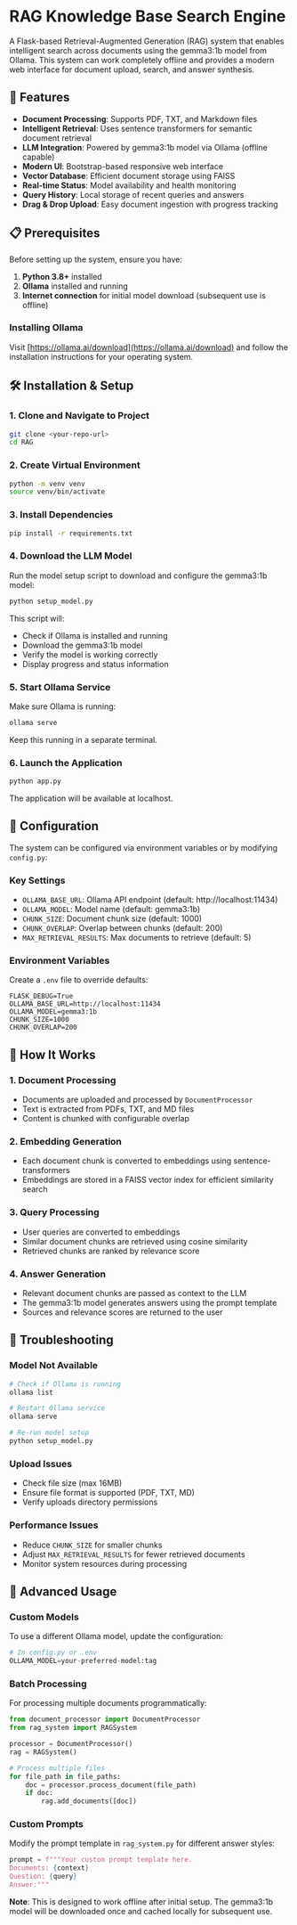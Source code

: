 # RAG Knowledge Base Search Engine

A Flask-based Retrieval-Augmented Generation (RAG) system that enables intelligent search across documents using the gemma3:1b
 model from Ollama. This system can work completely offline and provides a modern web interface for document upload, search, and answer synthesis.

## 🚀 Features

- **Document Processing**: Supports PDF, TXT, and Markdown files
- **Intelligent Retrieval**: Uses sentence transformers for semantic document retrieval
- **LLM Integration**: Powered by gemma3:1b model via Ollama (offline capable)
- **Modern UI**: Bootstrap-based responsive web interface
- **Vector Database**: Efficient document storage using FAISS
- **Real-time Status**: Model availability and health monitoring
- **Query History**: Local storage of recent queries and answers
- **Drag & Drop Upload**: Easy document ingestion with progress tracking

## 📋 Prerequisites

Before setting up the system, ensure you have:

1. **Python 3.8+** installed
2. **Ollama** installed and running
3. **Internet connection** for initial model download (subsequent use is offline)

### Installing Ollama

Visit [https://ollama.ai/download](https://ollama.ai/download) and follow the installation instructions for your operating system.

## 🛠️ Installation & Setup

### 1. Clone and Navigate to Project

```bash
git clone <your-repo-url>
cd RAG
```

### 2. Create Virtual Environment

```bash
python -m venv venv
source venv/bin/activate 
```

### 3. Install Dependencies

```bash
pip install -r requirements.txt
```

### 4. Download the LLM Model

Run the model setup script to download and configure the gemma3:1b model:

```bash
python setup_model.py
```

This script will:
- Check if Ollama is installed and running
- Download the gemma3:1b model
- Verify the model is working correctly
- Display progress and status information

### 5. Start Ollama Service

Make sure Ollama is running:

```bash
ollama serve
```

Keep this running in a separate terminal.

### 6. Launch the Application

```bash
python app.py
```

The application will be available at localhost.



## 🔧 Configuration

The system can be configured via environment variables or by modifying `config.py`:

### Key Settings

- `OLLAMA_BASE_URL`: Ollama API endpoint (default: http://localhost:11434)
- `OLLAMA_MODEL`: Model name (default: gemma3:1b)
- `CHUNK_SIZE`: Document chunk size (default: 1000)
- `CHUNK_OVERLAP`: Overlap between chunks (default: 200)
- `MAX_RETRIEVAL_RESULTS`: Max documents to retrieve (default: 5)

### Environment Variables

Create a `.env` file to override defaults:

```env
FLASK_DEBUG=True
OLLAMA_BASE_URL=http://localhost:11434
OLLAMA_MODEL=gemma3:1b
CHUNK_SIZE=1000
CHUNK_OVERLAP=200
```





## 🧠 How It Works

### 1. Document Processing
- Documents are uploaded and processed by `DocumentProcessor`
- Text is extracted from PDFs, TXT, and MD files
- Content is chunked with configurable overlap

### 2. Embedding Generation
- Each document chunk is converted to embeddings using sentence-transformers
- Embeddings are stored in a FAISS vector index for efficient similarity search

### 3. Query Processing
- User queries are converted to embeddings
- Similar document chunks are retrieved using cosine similarity
- Retrieved chunks are ranked by relevance score

### 4. Answer Generation
- Relevant document chunks are passed as context to the LLM
- The gemma3:1b model generates answers using the prompt template
- Sources and relevance scores are returned to the user

## 🔧 Troubleshooting

### Model Not Available
```bash
# Check if Ollama is running
ollama list

# Restart Ollama service
ollama serve

# Re-run model setup
python setup_model.py
```

### Upload Issues
- Check file size (max 16MB)
- Ensure file format is supported (PDF, TXT, MD)
- Verify uploads directory permissions

### Performance Issues
- Reduce `CHUNK_SIZE` for smaller chunks
- Adjust `MAX_RETRIEVAL_RESULTS` for fewer retrieved documents
- Monitor system resources during processing

## 🚀 Advanced Usage

### Custom Models
To use a different Ollama model, update the configuration:

```python
# In config.py or .env
OLLAMA_MODEL=your-preferred-model:tag
```

### Batch Processing
For processing multiple documents programmatically:

```python
from document_processor import DocumentProcessor
from rag_system import RAGSystem

processor = DocumentProcessor()
rag = RAGSystem()

# Process multiple files
for file_path in file_paths:
    doc = processor.process_document(file_path)
    if doc:
        rag.add_documents([doc])
```

### Custom Prompts
Modify the prompt template in `rag_system.py` for different answer styles:

```python
prompt = f"""Your custom prompt template here.
Documents: {context}
Question: {query}
Answer:"""
```

**Note**: This is designed to work offline after initial setup. The gemma3:1b  model will be downloaded once and cached locally for subsequent use.
